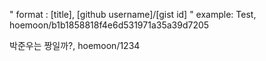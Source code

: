 " format : [title], [github username]/[gist id]
" example: Test, hoemoon/b1b1858818f4e6d531971a35a39d7205

박준우는 짱일까?, hoemoon/1234
